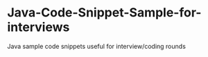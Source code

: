 # Java-Code-Snippet-Sample-for-interviews
Java sample code snippets useful for interview/coding rounds
